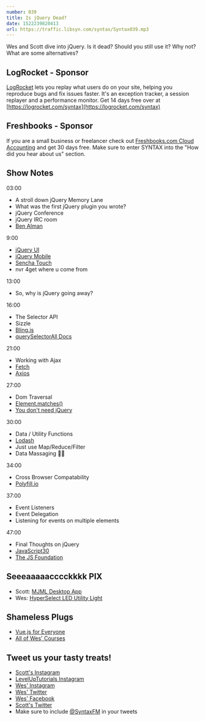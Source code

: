 ```yaml
---
number: 039
title: Is jQuery Dead?
date: 1522239820413
url: https://traffic.libsyn.com/syntax/Syntax039.mp3
---
```


Wes and Scott dive into jQuery. Is it dead? Should you still use it? Why not? What are some alternatives?

## LogRocket - Sponsor

[LogRocket](https://logrocket.com/syntax) lets you replay what users do on your site, helping you reproduce bugs and fix issues faster. It's an exception tracker, a session replayer and a performance monitor. Get 14 days free over at [https://logrocket.com/syntax](https://logrocket.com/syntax)

## Freshbooks - Sponsor

If you are a small business or freelancer check out [Freshbooks.com Cloud Accounting](https://freshbooks.com/syntax) and get 30 days free. Make sure to enter SYNTAX into the "How did you hear about us" section.

## Show Notes

03:00

- A stroll down jQuery Memory Lane
- What was the first jQuery plugin you wrote?
- jQuery Conference
- jQuery IRC room
- [Ben Alman](http://benalman.com/)

9:00

- [jQuery UI](https://jqueryui.com/)
- [jQuery Mobile](https://jquerymobile.com/)
- [Sencha Touch](https://www.sencha.com/products/touch/)
- nvr 4get where u come from

13:00

- So, why is jQuery going away?

16:00

- The Selector API
- Sizzle
- [Bling.js](https://github.com/wesbos/Learn-Node/blob/master/starter-files/public/javascripts/modules/bling.js)
- [querySelectorAll Docs](https://developer.mozilla.org/en-US/docs/Web/API/Document/querySelectorAll)

21:00

- Working with Ajax
- [Fetch](https://developer.mozilla.org/en-US/docs/Web/API/Fetch_API)
- [Axios](https://github.com/axios/axios)

27:00

- Dom Traversal
- [Element.matches()](https://developer.mozilla.org/en-US/docs/Web/API/Element/matches)
- [You don't need jQuery](https://github.com/nefe/You-Dont-Need-jQuery)

30:00

- Data / Utility Functions
- [Lodash](https://lodash.com/)
- Just use Map/Reduce/Filter
- Data Massaging 💆🏻‍

34:00

- Cross Browser Compatability
- [Polyfill.io](https://Polyfill.io)

37:00

- Event Listeners
- Event Delegation
- Listening for events on multiple elements

47:00

- Final Thoughts on jQuery
- [JavaScript30](https://JavaScript30.com)
- [The JS Foundation](https://js.foundation/)

## Seeeaaaaacccckkkk PIX

- Scott: [MJML Desktop App](https://mjmlio.github.io/mjml-app/)
- Wes: [HyperSelect LED Utility Light](https://amzn.to/2J1tjOy)

## Shameless Plugs

- [Vue.js for Everyone](https://LevelUpTutorials.com/store)
- [All of Wes' Courses](https://wesbos.com/courses)

## Tweet us your tasty treats!

- [Scott's Instagram](https://www.instagram.com/stolinski/)
- [LevelUpTutorials Instagram](https://www.instagram.com/LevelUpTutorials/)
- [Wes' Instagram](https://www.instagram.com/wesbos/)
- [Wes' Twitter](https://twitter.com/wesbos)
- [Wes' Facebook](https://www.facebook.com/wesbos.developer)
- [Scott's Twitter](https://twitter.com/stolinski)
- Make sure to include [@SyntaxFM](https://twitter.com/SyntaxFM) in your tweets

